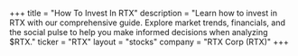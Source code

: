 +++
title = "How To Invest In RTX"
description = "Learn how to invest in RTX with our comprehensive guide. Explore market trends, financials, and the social pulse to help you make informed decisions when analyzing $RTX."
ticker = "RTX"
layout = "stocks"
company = "RTX Corp (RTX)"
+++

